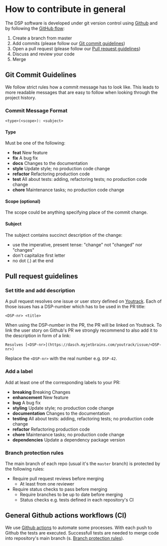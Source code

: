 # How to contribute in general

The DSP software is developed under git version control using [Github](https://github.com/dasch-swiss) and by following the [GitHub flow](https://guides.github.com/introduction/flow/):

1. Create a branch from master
1. Add commits (please follow our [Git commit guidelines](#git-commit-guidelines))
1. Open a pull request (please follow our [Pull request guidelines](#pull-request-guidelines))
1. Discuss and review your code
1. Merge

## Git Commit Guidelines

We follow strict rules how a commit message has to look like. This leads to more readable messages that are easy to follow when looking through the project history.

### Commit Message Format

```text
<type>(<scope>): <subject>
```

#### Type

Must be one of the following:

- **feat** New feature
- **fix** A bug fix
- **docs** Changes to the documentation
- **style** Update style; no production code change
- **refactor** Refactoring production code
- **test** All about tests: adding, refactoring tests; no production code change
- **chore** Maintenance tasks; no production code change

#### Scope (optional)

The scope could be anything specifying place of the commit change.

#### Subject

The subject contains succinct description of the change:

- use the imperative, present tense: "change" not "changed" nor "changes"
- don't capitalize first letter
- no dot (.) at the end

## Pull request guidelines

### Set title and add description

A pull request resolves one issue or user story defined on [Youtrack](https://dasch.myjetbrains.com/youtrack/). Each of those issues has a DSP-number which has to be used in the PR title:

```text
<DSP-nr> <title>
```

When using the DSP-number in the PR, the PR will be linked on Youtrack. To link the user story on Github's PR we strongly recommend to also add it to the description in form of a link:

```text
Resolves [<DSP-nr>](https://dasch.myjetbrains.com/youtrack/issue/<DSP-nr>)
```

Replace the `<DSP-nr>` with the real number e.g. `DSP-42`.

### Add a label

Add at least one of the corresponding labels to your PR:

- **breaking** Breaking Changes
- **enhancement** New feature
- **bug** A bug fix
- **styling** Update style; no production code change
- **documentation** Changes to the documentation
- **testing** All about tests: adding, refactoring tests; no production code change
- **refactor** Refactoring production code
- **chore** Maintenance tasks; no production code change
- **dependencies** Update a dependency package version

### Branch protection rules

The main branch of each repo (usual it's the `master` branch) is protected by the following rules:

- Require pull request reviews before merging
  - At least from one reviewer
- Require status checks to pass before merging
  - Require branches to be up to date before merging
  - Status checks e.g. tests defined in each repository's CI

## General Github actions workflows (CI)

We use [Github actions](https://github.com/features/actions) to automate some processes. With each push to Github the tests are executed. Successfull tests are needed to merge code into repository's main branch (s. [Branch protection rules](#branch-protection-rules)).


